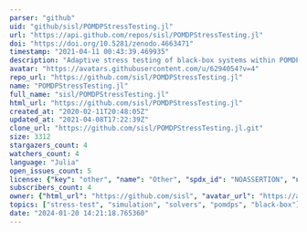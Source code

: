 ```yaml
---
parser: "github"
uid: "github/sisl/POMDPStressTesting.jl"
url: "https://api.github.com/repos/sisl/POMDPStressTesting.jl"
doi: "https://doi.org/10.5281/zenodo.4663471"
timestamp: "2021-04-11 00:43:39.469935"
description: "Adaptive stress testing of black-box systems within POMDPs.jl"
avatar: "https://avatars.githubusercontent.com/u/6294054?v=4"
repo_url: "https://github.com/sisl/POMDPStressTesting.jl"
name: "POMDPStressTesting.jl"
full_name: "sisl/POMDPStressTesting.jl"
html_url: "https://github.com/sisl/POMDPStressTesting.jl"
created_at: "2020-02-11T20:48:05Z"
updated_at: "2021-04-08T17:22:39Z"
clone_url: "https://github.com/sisl/POMDPStressTesting.jl.git"
size: 3312
stargazers_count: 4
watchers_count: 4
language: "Julia"
open_issues_count: 5
license: {"key": "other", "name": "Other", "spdx_id": "NOASSERTION", "url": null, "node_id": "MDc6TGljZW5zZTA="}
subscribers_count: 4
owner: {"html_url": "https://github.com/sisl", "avatar_url": "https://avatars.githubusercontent.com/u/6294054?v=4", "login": "sisl", "type": "Organization"}
topics: ["stress-test", "simulation", "solvers", "pomdps", "black-box"]
date: "2024-01-20 14:21:18.765360"
---
```

